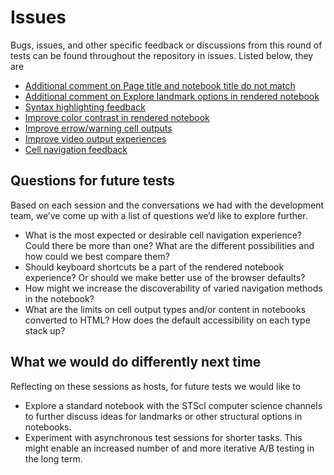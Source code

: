 # Issues

Bugs, issues, and other specific feedback or discussions from this round of tests can be found throughout the repository in issues. Listed below, they are
* [Additional comment on Page title and notebook title do not match](https://github.com/Iota-School/notebooks-for-all/issues/10#issuecomment-1540950862)
* [Additional comment on Explore landmark options in rendered notebook](https://github.com/Iota-School/notebooks-for-all/issues/5#issuecomment-1540967184)
* [Syntax highlighting feedback](https://github.com/Iota-School/notebooks-for-all/issues/54)
* [Improve color contrast in rendered notebook](https://github.com/Iota-School/notebooks-for-all/issues/57)
* [Improve errow/warning cell outputs](https://github.com/Iota-School/notebooks-for-all/issues/58)
* [Improve video output experiences](https://github.com/Iota-School/notebooks-for-all/issues/60)
* [Cell navigation feedback](https://github.com/Iota-School/notebooks-for-all/issues/61)

## Questions for future tests

Based on each session and the conversations we had with the development team, we’ve come up with a list of questions we’d like to explore further.

* What is the most expected or desirable cell navigation experience? Could there be more than one? What are the different possibilities and how could we best compare them?
* Should keyboard shortcuts be a part of the rendered notebook experience? Or should we make better use of the browser defaults?
* How might we increase the discoverability of varied navigation methods in the notebook?
* What are the limits on cell output types and/or content in notebooks converted to HTML? How does the default accessibility on each type stack up?

## What we would do differently next time

Reflecting on these sessions as hosts, for future tests we would like to
* Explore a standard notebook with the STScI computer science channels to further discuss ideas for landmarks or other structural options in notebooks.
* Experiment with asynchronous test sessions for shorter tasks. This might enable an increased number of and more iterative A/B testing in the long term.
